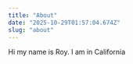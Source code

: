 ```yaml
---
title: "About"
date: "2025-10-29T01:57:04.674Z"
slug: "about"
---
```



Hi my name is Roy. I am in California


